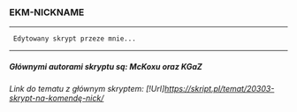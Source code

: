 ### EKM-NICKNAME

---
```
 Edytowany skrypt przeze mnie...
```
---
##### Głównymi autorami skryptu są: McKoxu oraz KGaZ
###### Link do tematu z głównym skryptem: [!Url]https://skript.pl/temat/20303-skrypt-na-komendę-nick/
